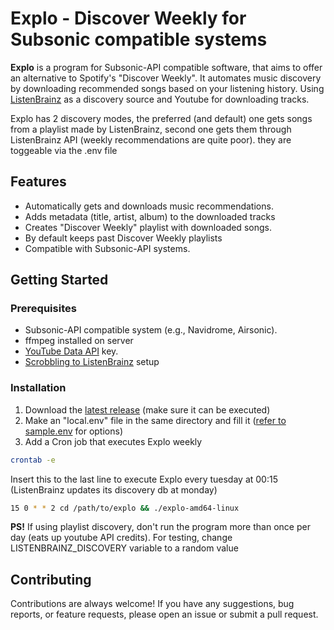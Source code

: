 # Explo - Discover Weekly for Subsonic compatible systems

**Explo** is a program for Subsonic-API compatible software, that aims to offer an alternative to Spotify's "Discover Weekly". It automates music discovery by downloading recommended songs based on your listening history. Using [ListenBrainz](https://listenbrainz.org/) as a discovery source and Youtube for downloading tracks.

Explo has 2 discovery modes, the preferred (and default) one gets songs from a playlist made by ListenBrainz, second one gets them through ListenBrainz API (weekly recommendations are quite poor). they are toggeable via the .env file

## Features

- Automatically gets and downloads music recommendations.
- Adds metadata (title, artist, album) to the downloaded tracks
- Creates "Discover Weekly" playlist with downloaded songs.
- By default keeps past Discover Weekly playlists
- Compatible with Subsonic-API systems.

## Getting Started

### Prerequisites

- Subsonic-API compatible system (e.g., Navidrome, Airsonic).
- ffmpeg installed on server
- [YouTube Data API](https://developers.google.com/youtube/v3/getting-started) key.
- [Scrobbling to ListenBrainz](https://listenbrainz.org/add-data/) setup

### Installation

1. Download the [latest release](https://github.com/LumePart/Explo/releases/latest) (make sure it can be executed)
2. Make an "local.env" file in the same directory and fill it ([refer to sample.env](https://github.com/LumePart/Explo/blob/main/sample.env) for options)
3. Add a Cron job that executes Explo weekly
```bash
crontab -e
```
Insert this to the last line to execute Explo every tuesday at 00:15 (ListenBrainz updates its discovery db at monday)
```bash
15 0 * * 2 cd /path/to/explo && ./explo-amd64-linux
```
**PS!** If using playlist discovery, don't run the program more than once per day (eats up youtube API credits). For testing, change LISTENBRAINZ_DISCOVERY variable to a random value

## Contributing

Contributions are always welcome! If you have any suggestions, bug reports, or feature requests, please open an issue or submit a pull request.
